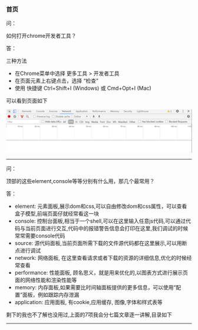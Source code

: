 ### 首页

问：

如何打开chrome开发者工具？

答：

三种方法
* 在Chrome菜单中选择 更多工具 > 开发者工具
* 在页面元素上右键点击，选择 “检查”
* 使用 快捷键 Ctrl+Shift+I (Windows) 或 Cmd+Opt+I (Mac)

可以看到页面如下

![面板截图](https://github.com/jiulanrensan/blog/blob/master/chrome%E5%BC%80%E5%8F%91%E8%80%85%E5%B7%A5%E5%85%B7/img/%E4%BC%81%E4%B8%9A%E5%BE%AE%E4%BF%A1%E6%88%AA%E5%9B%BE_20200810145733.png)

---

问：

顶部的这些element,console等等分别有什么用，那几个最常用？

答：

* element: 元素面板,展示dom和css,可以自由修改dom和css属性，可以查看盒子模型,前端页面仔就经常看这一块
* console: 控制台面板,相当于一个shell,可以在这里输入任意js代码,可以通过代码与当前页面进行交互,代码中的报错警告信息会打印在这里,我们调试的时候常常需要console代码
* source: 源代码面板,当前页面所需下载的文件源代码都在这里展示,可以用断点进行调试
* network: 网络面板, 在这里查看请求或者下载的资源的详细信息,优化的时候经常查看
* performance: 性能面板, 顾名思义，就是用来优化的,以图表方式进行展示页面的网络性能和渲染性能等
* memory: 内存面板,如果需要比时间轴面板提供的更多信息，可以使用“配置”面板，例如跟踪内存泄漏
* application: 应用面板, 有cookie,应用缓存, 图像,字体和样式表等

剩下的我也不了解也没用过,上面的7项我会分七篇文章逐一讲解,目录如下



---
